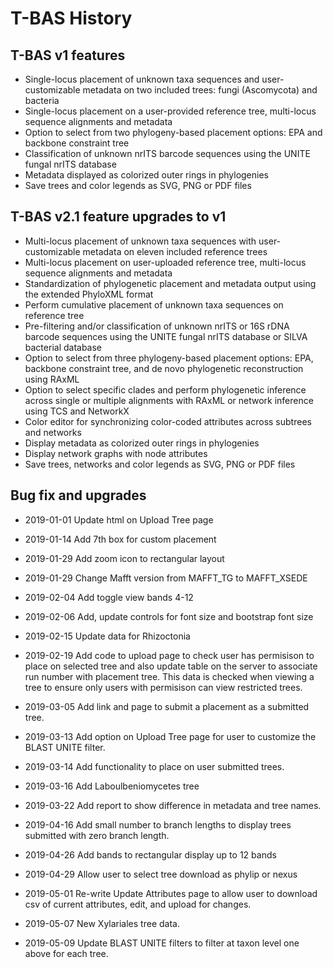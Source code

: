 # T-BAS History

## T-BAS v1 features

*	Single-locus placement of unknown taxa sequences and user-customizable metadata on two included trees: fungi (Ascomycota) and bacteria
*	Single-locus placement on a user-provided reference tree, multi-locus sequence alignments and metadata
*	Option to select from two phylogeny-based placement options: EPA and backbone constraint tree
*	Classification of unknown nrITS barcode sequences using the UNITE fungal nrITS database
*	Metadata displayed as colorized outer rings in phylogenies
*	Save trees and color legends as SVG, PNG or PDF files


## T-BAS v2.1 feature upgrades to v1
*	Multi-locus placement of unknown taxa sequences with user-customizable metadata on eleven included reference trees
*	Multi-locus placement on user-uploaded reference tree, multi-locus sequence alignments and metadata
*	Standardization of phylogenetic placement and metadata output using the extended PhyloXML format
*	Perform cumulative placement of unknown taxa sequences on reference tree
*	Pre-filtering and/or classification of unknown nrITS or 16S rDNA barcode sequences using the UNITE fungal nrITS database or SILVA bacterial database
*	Option to select from three phylogeny-based placement options: EPA, backbone constraint tree, and de novo phylogenetic reconstruction using RAxML
*	Option to select specific clades and perform phylogenetic inference across single or multiple alignments with RAxML or network inference using TCS and NetworkX
*	Color editor for synchronizing color-coded attributes across subtrees and networks
*	Display metadata as colorized outer rings in phylogenies
*	Display network graphs with node attributes
*	Save trees, networks and color legends as SVG, PNG or PDF files

## Bug fix and upgrades
* 2019-01-01
Update html on Upload Tree page

* 2019-01-14
Add 7th box for custom placement

* 2019-01-29
Add zoom icon to rectangular layout

* 2019-01-29
Change Mafft version from MAFFT_TG to MAFFT_XSEDE

* 2019-02-04
Add toggle view bands 4-12	

* 2019-02-06
Add, update controls for font size and bootstrap font size

* 2019-02-15 
Update data for Rhizoctonia

* 2019-02-19
Add code to upload page to check user has permisison to place on selected tree and also update  table on the server to associate run number with placement tree. This data is checked when viewing a tree to ensure only users with permisison can view restricted trees.

* 2019-03-05
Add link and page to submit a placement as a submitted tree.

* 2019-03-13
Add option on Upload Tree page for user to customize the BLAST UNITE filter.

* 2019-03-14
Add functionality to place on user submitted trees.

* 2019-03-16
Add Laboulbeniomycetes tree

* 2019-03-22
Add report to show difference in metadata and tree names.

* 2019-04-16
Add small number to branch lengths to display trees submitted with zero branch length.

* 2019-04-26
Add bands to rectangular display up to 12 bands

* 2019-04-29
Allow user to select tree download as phylip or nexus

* 2019-05-01
Re-write Update Attributes page to allow user to download csv of current attributes, edit, and upload for changes.

* 2019-05-07
New Xylariales tree data.

* 2019-05-09
Update BLAST UNITE filters to filter at taxon level one above for each tree.













